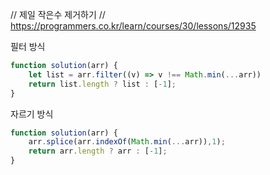 // 제일 작은수 제거하기
// https://programmers.co.kr/learn/courses/30/lessons/12935

필터 방식
```js
function solution(arr) {
    let list = arr.filter((v) => v !== Math.min(...arr))
    return list.length ? list : [-1];
}
```

자르기 방식
```js
function solution(arr) {
    arr.splice(arr.indexOf(Math.min(...arr)),1);
    return arr.length ? arr : [-1];
}
```
